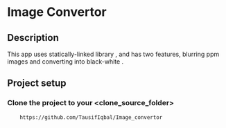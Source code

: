 # Image Convertor

## Description

This app uses statically-linked library , and has two features, blurring ppm images and converting into black-white .


## Project setup

### Clone the project to your <clone_source_folder>

```
	https://github.com/TausifIqbal/Image_convertor 
```

